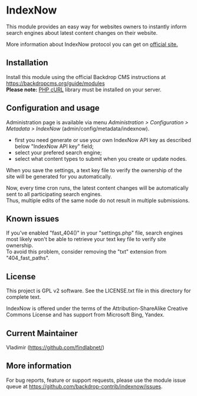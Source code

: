 IndexNow
========

This module provides an easy way for websites owners to instantly inform 
search engines about latest content changes on their website.

More information about IndexNow protocol you can get on [official site.](https://www.indexnow.org)

Installation
------------
Install this module using the official Backdrop CMS instructions at https://backdropcms.org/guide/modules    
**Please note:** [PHP cURL](http://php.net/manual/en/curl.setup.php) library must be installed on your server. 

Configuration and usage
-----------------------
Administration page is available via menu *Administration > Configuration > 
Metadata > IndexNow* (admin/config/metadata/indexnow). 

- first you need generate or use your own IndexNow API key as described below "IndexNow API key" field;   
- select your prefered search engine;
- select what content types to submit when you create or update nodes.

When you save the settings, a text key file to verify the ownership of the site 
will be generated for you automatically.

Now, every time cron runs, the latest content changes will be automatically sent 
to all participating search engines.    
Thus, multiple edits of the same node do not result in multiple submissions.

Known issues
------------
If you've enabled "fast_404()" in your "settings.php" file, search engines most likely 
won't be able to retrieve your text key file to verify site ownership.    
To avoid this problem, consider removing the "txt" extension from "404_fast_paths".

License
-------
This project is GPL v2 software. See the LICENSE.txt file in this directory for
complete text.

IndexNow is offered under the terms of the Attribution-ShareAlike Creative 
Commons License and has support from Microsoft Bing, Yandex.

Current Maintainer
------------------
Vladimir (https://github.com/findlabnet/)

More information
----------------
For bug reports, feature or support requests, please use the module 
issue queue at https://github.com/backdrop-contrib/indexnow/issues.
